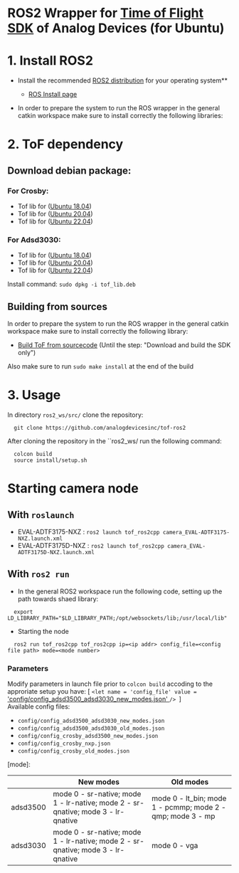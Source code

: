 # ROS2 Wrapper for [Time of Flight SDK](https://github.com/analogdevicesinc/ToF) of Analog Devices (for Ubuntu)


# 1. Install ROS2

- Install the recommended [ROS2 distribution](https://docs.ros.org/en/rolling/Releases.html) for your operating system**
  - [ROS Install page](https://docs.ros.org/en/foxy/Installation.html)

- In order to prepare the system to run the ROS wrapper in the general catkin workspace make sure to install correctly the following libraries:

# 2. ToF dependency
## Download debian package:
### For Crosby:
* Tof lib for ([Ubuntu 18.04](https://swdownloads.analog.com/cse/aditof/tof_deb_pkg/crosby/out_ubuntu18/tof_lib.deb))
* Tof lib for ([Ubuntu 20.04](https://swdownloads.analog.com/cse/aditof/tof_deb_pkg/crosby/out_ubuntu20/tof_lib.deb))
* Tof lib for ([Ubuntu 22.04](https://swdownloads.analog.com/cse/aditof/tof_deb_pkg/crosby/out_ubuntu22/tof_lib.deb))

### For Adsd3030:
* Tof lib for ([Ubuntu 18.04](https://swdownloads.analog.com/cse/aditof/tof_deb_pkg/adsd3030/out_ubuntu18/tof_lib.deb))
* Tof lib for ([Ubuntu 20.04](https://swdownloads.analog.com/cse/aditof/tof_deb_pkg/adsd3030/out_ubuntu20/tof_lib.deb))
* Tof lib for ([Ubuntu 22.04](https://swdownloads.analog.com/cse/aditof/tof_deb_pkg/adsd3030/out_ubuntu22/tof_lib.deb))

Install command: ```sudo dpkg -i tof_lib.deb```
## Building from sources
In order to prepare the system to run the ROS wrapper in the general catkin workspace make sure to install correctly the following library:

- [Build ToF from sourcecode](https://github.com/analogdevicesinc/ToF/blob/master/doc/itof/linux_build_instructions.md) (Until the step: "Download and build the SDK only")

Also make sure to run ```sudo make install``` at the end of the build

# 3. Usage

In directory ```ros2_ws/src/``` clone the repository:

```console
  git clone https://github.com/analogdevicesinc/tof-ros2
```

After cloning the repository in the ``ros2_ws/ run the following command:
 
```console
  colcon build
  source install/setup.sh
```

# Starting camera node

## With ```roslaunch```

* EVAL-ADTF3175-NXZ : ```ros2 launch tof_ros2cpp camera_EVAL-ADTF3175-NXZ.launch.xml```
* EVAL-ADTF3175D-NXZ : ```ros2 launch tof_ros2cpp camera_EVAL-ADTF3175D-NXZ.launch.xml```

## With ```ros2 run```
- In the general ROS2 workspace run the following code, setting up the path towards shaed library:
```console
  export LD_LIBRARY_PATH="$LD_LIBRARY_PATH;/opt/websockets/lib;/usr/local/lib"
```
- Starting the node
```console
  ros2 run tof_ros2cpp tof_ros2cpp ip=<ip addr> config_file=<config file path> mode=<mode number>
```
### Parameters
Modify parameters in launch file prior to ```colcon build``` accoding to the approriate setup you have: 
 [ ```<let name = 'config_file' value = ```<ins> 'config/config_adsd3500_adsd3030_new_modes.json' </ins> ```/> ```]\
 Available config files:
* ```config/config_adsd3500_adsd3030_new_modes.json```
* ```config/config_adsd3500_adsd3030_old_modes.json```
* ```config/config_crosby_adsd3500_new_modes.json```
* ```config/config_crosby_nxp.json```
* ```config/config_crosby_old_modes.json```

 [mode]:

|          | New modes                                                                      | Old modes                                               |
|----------|--------------------------------------------------------------------------------|---------------------------------------------------------|
| adsd3500 | mode 0 - sr-native; mode 1 - lr-native; mode 2 - sr-qnative; mode 3 - lr-qnative  | mode 0 - lt_bin; mode 1 - pcmmp; mode 2 - qmp; mode 3 - mp |
| adsd3030 | mode 0 - sr-native; mode 1 - lr-native; mode 2 - sr-qnative; mode 3 - lr-qnative  | mode 0 - vga                                            |



